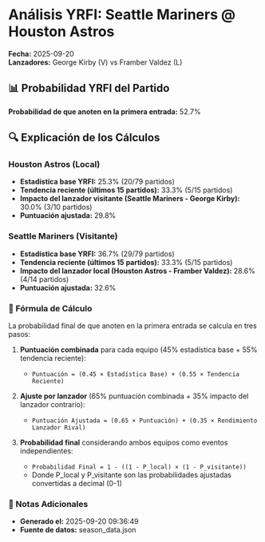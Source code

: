 # Análisis YRFI: Seattle Mariners @ Houston Astros

**Fecha:** 2025-09-20  
**Lanzadores:** George Kirby (V) vs Framber Valdez (L)

## 📊 Probabilidad YRFI del Partido

**Probabilidad de que anoten en la primera entrada:** 52.7%

## 🔍 Explicación de los Cálculos

### Houston Astros (Local)
- **Estadística base YRFI:** 25.3% (20/79 partidos)
- **Tendencia reciente (últimos 15 partidos):** 33.3% (5/15 partidos)
- **Impacto del lanzador visitante (Seattle Mariners - George Kirby):** 30.0% (3/10 partidos)
- **Puntuación ajustada:** 29.8%

### Seattle Mariners (Visitante)
- **Estadística base YRFI:** 36.7% (29/79 partidos)
- **Tendencia reciente (últimos 15 partidos):** 33.3% (5/15 partidos)
- **Impacto del lanzador local (Houston Astros - Framber Valdez):** 28.6% (4/14 partidos)
- **Puntuación ajustada:** 32.6%

### 📝 Fórmula de Cálculo

La probabilidad final de que anoten en la primera entrada se calcula en tres pasos:

1. **Puntuación combinada** para cada equipo (45% estadística base + 55% tendencia reciente):
   - `Puntuación = (0.45 × Estadística Base) + (0.55 × Tendencia Reciente)`

2. **Ajuste por lanzador** (65% puntuación combinada + 35% impacto del lanzador contrario):
   - `Puntuación Ajustada = (0.65 × Puntuación) + (0.35 × Rendimiento Lanzador Rival)`

3. **Probabilidad final** considerando ambos equipos como eventos independientes:
   - `Probabilidad Final = 1 - ((1 - P_local) × (1 - P_visitante))`
   - Donde P_local y P_visitante son las probabilidades ajustadas convertidas a decimal (0-1)

### 📌 Notas Adicionales

- **Generado el:** 2025-09-20 09:36:49
- **Fuente de datos:** season_data.json
